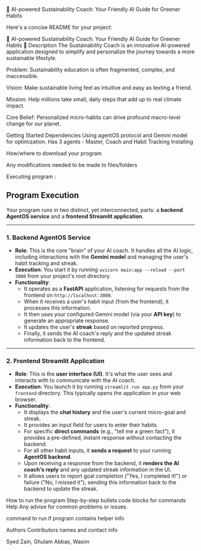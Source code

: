 🌱 AI-powered Sustainability Coach: Your Friendly AI Guide for Greener Habits

Here's a concise README for your project:

🌱 AI-powered Sustainability Coach: Your Friendly AI Guide for Greener Habits
🌟 Description
The Sustainability Coach is an innovative AI-powered application designed to simplify and personalize the journey towards a more sustainable lifestyle.

Problem: Sustainability education is often fragmented, complex, and inaccessible.

Vision: Make sustainable living feel as intuitive and easy as texting a friend.

Mission: Help millions take small, daily steps that add up to real climate impact.

Core Belief: Personalized micro-habits can drive profound macro-level change for our planet.

Getting Started
Dependencies
Using agentOS protocol and Gemini model for optimization. Has 3 agents - 
Master, Coach and Habit Tracking 
Installing

How/where to download your program

Any modifications needed to be made to files/folders

Executing program :

## Program Execution

Your program runs in two distinct, yet interconnected, parts: a **backend AgentOS service** and a **frontend Streamlit application**.

***

### 1. Backend AgentOS Service

* **Role**: This is the core "brain" of your AI coach. It handles all the AI logic, including interactions with the **Gemini model** and managing the user's habit tracking and streak.
* **Execution**: You start it by running `uvicorn main:app --reload --port 3000` from your project's root directory.
* **Functionality**:
    * It operates as a **FastAPI** application, listening for requests from the frontend on `http://localhost:3000`.
    * When it receives a user's habit input (from the frontend), it processes this information.
    * It then uses your configured Gemini model (via your **API key**) to generate an appropriate response.
    * It updates the user's **streak** based on reported progress.
    * Finally, it sends the AI coach's reply and the updated streak information back to the frontend.

***

### 2. Frontend Streamlit Application

* **Role**: This is the **user interface (UI)**. It's what the user sees and interacts with to communicate with the AI coach.
* **Execution**: You launch it by running `streamlit run app.py` from your `frontend` directory. This typically opens the application in your web browser.
* **Functionality**:
    * It displays the **chat history** and the user's current micro-goal and streak.
    * It provides an input field for users to enter their habits.
    * For specific **direct commands** (e.g., "tell me a green fact"), it provides a pre-defined, instant response without contacting the backend.
    * For all other habit inputs, it **sends a request** to your running **AgentOS backend**.
    * Upon receiving a response from the backend, it **renders the AI coach's reply** and any updated streak information in the UI.
    * It allows users to report goal completion ("Yes, I completed it!") or failure ("No, I missed it"), sending this information back to the backend to update the streak.

How to run the program
Step-by-step bullets
code blocks for commands
Help
Any advise for common problems or issues.

command to run if program contains helper info


Authors
Contributors names and contact info

Syed Zain, Ghulam Abbas, Wasim

